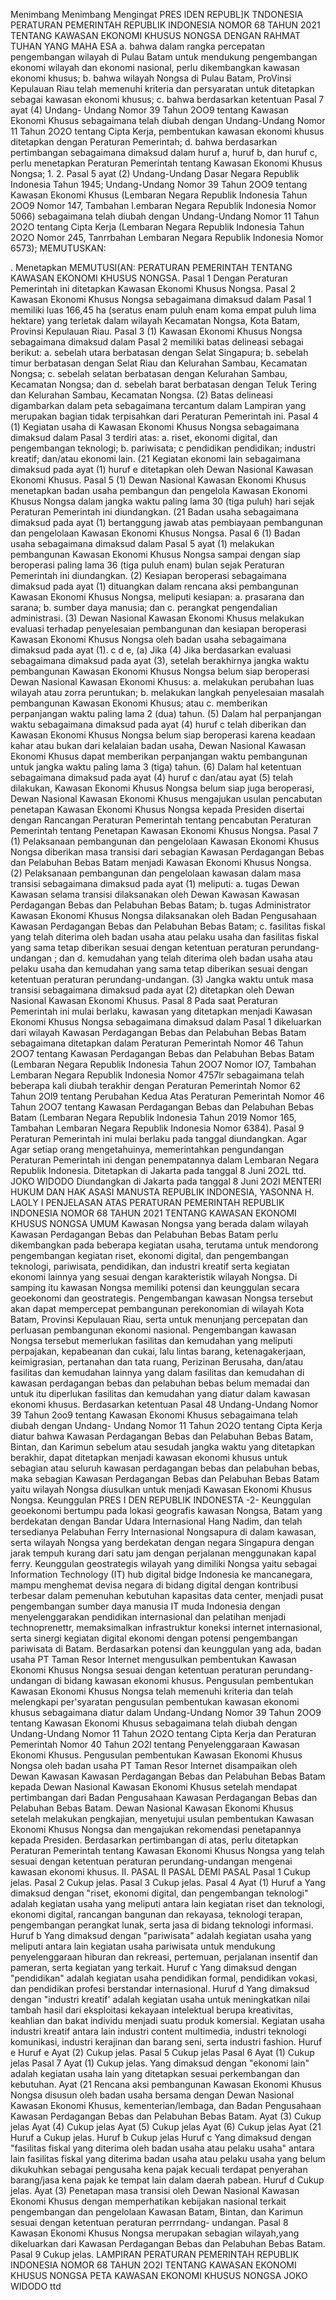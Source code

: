  Menimbang Menimbang Mengingat PRES lDEN REPUBL]K TNDONESIA PERATURAN PEMERINTAH REPUBLIK INDONESIA NOMOR 68 TAHUN 2021 TENTANG KAWASAN EKONOMI KHUSUS NONGSA
DENGAN RAHMAT TUHAN YANG MAHA ESA a. bahwa dalam rangka percepatan pengembangan wilayah di Pulau Batam untuk mendukung pengembangan ekonomi wilayah dan ekonomi nasional, perlu dikembangkan kawasan ekonomi khusus;
b. bahwa wilayah Nongsa di Pulau Batam, ProVinsi Kepulauan Riau telah memenuhi kriteria dan persyaratan untuk ditetapkan sebagai kawasan ekonomi khusus;
c. bahwa berdasarkan ketentuan Pasal 7 ayat (4) Undang- Undang Nomor 39 Tahun 2OO9 tentang Kawasan Ekonomi Khusus sebagaimana telah diubah dengan Undang-Undang Nomor 11 Tahun 2O2O tentang Cipta Kerja, pembentukan kawasan ekonomi khusus ditetapkan dengan Peraturan Pemerintah;
d. bahwa berdasarkan pertimbangan sebagaimana dimaksud dalam huruf a, huruf b, dan huruf c, perlu menetapkan Peraturan Pemerintah tentang Kawasan Ekonomi Khusus Nongsa;
1.
2. Pasal 5 ayat (2) Undang-Undang Dasar Negara Republik Indonesia Tahun 1945; Undang-Undang Nomor 39 Tahun 2OO9 tentang Kawasan Ekonomi Khusus (Lembaran Negara Republik Indonesia Tahun 2OO9 Nomor 147, Tambahan l.embaran Negara Republik Indonesia Nomor 5066) sebagaimana telah diubah dengan Undang-Undang Nomor 11 Tahun 2O2O tentang Cipta Kerja (Lembaran Negara Republik Indonesia Tahun 2O2O Nomor 245, Tanrrbahan Lembaran Negara Republik Indonesia Nomor 6573);
MEMUTUSKAN:

. Menetapkan MEMUTUSI(AN: PERATURAN PEMERINTAH TENTANG KAWASAN EKONOMI KHUSUS NONGSA.
Pasal 1
Dengan Peraturan Pemerintah ini ditetapkan Kawasan Ekonomi Khusus Nongsa.
Pasal 2
Kawasan Ekonomi Khusus Nongsa sebagaimana dimaksud dalam Pasal 1 memiliki luas 166,45 ha (seratus enam puluh enam koma empat puluh lima hektare) yang terletak dalam wilayah Kecamatan Nongsa, Kota Batam, Provinsi Kepulauan Riau. Pasal 3 (1) Kawasan Ekonomi Khusus Nongsa sebagaimana dimaksud dalam Pasal 2 memiliki batas delineasi sebagai berikut:
a. sebelah utara berbatasan dengan Selat Singapura;
b. sebelah timur berbatasan dengan Selat Riau dan Kelurahan Sambau, Kecamatan Nongsa;
c. sebelah selatan berbatasan dengan Kelurahan Sambau, Kecamatan Nongsa; dan
d. sebelah barat berbatasan dengan Teluk Tering dan Kelurahan Sambau, Kecamatan Nongsa. (2) Batas delineasi digambarkan dalam peta sebagaimana tercantum dalam Lampiran yang merupakan bagian tidak terpisahkan dari Peraturan Pemerintah ini. Pasal 4 (1) Kegiatan usaha di Kawasan Ekonomi Khusus Nongsa sebagaimana dimaksud dalam Pasal 3 terdiri atas:
a. riset, ekonomi digital, dan pengembangan teknologi;
b. pariwisata; c pendidikan pendidikan; industri kreatif; dan/atau ekonomi lain. (21 Kegiatan ekonomi lain sebagaimana dimaksud pada ayat (1) huruf e ditetapkan oleh Dewan Nasional Kawasan Ekonomi Khusus. Pasal 5 (1) Dewan Nasional Kawasan Ekonomi Khusus menetapkan badan usaha pembangun dan pengelola Kawasan Ekonomi Khusus Nongsa dalam jangka waktu paling lama 30 (tiga puluh) hari sejak Peraturan Pemerintah ini diundangkan. (21 Badan usaha sebagaimana dimaksud pada ayat (1) bertanggung jawab atas pembiayaan pembangunan dan pengelolaan Kawasan Ekonomi Khusus Nongsa. Pasal 6 (1) Badan usaha sebagaimana dimaksud dalam Pasal 5 ayat (1) melakukan pembangunan Kawasan Ekonomi Khusus Nongsa sampai dengan siap beroperasi paling lama 36 (tiga puluh enam) bulan sejak Peraturan Pemerintah ini diundangkan. (2) Kesiapan beroperasi sebagaimana dimaksud pada ayat (1) dituangkan dalam rencana aksi pembangunan Kawasan Ekonomi Khusus Nongsa, meliputi kesiapan:
a. prasarana dan sarana;
b. sumber daya manusia; dan
c. perangkat pengendalian administrasi. (3) Dewan Nasional Kawasan Ekonomi Khusus melakukan evaluasi terhadap penyelesaian pembangunan dan kesiapan beroperasi Kawasan Ekonomi Khusus Nongsa oleh badan usaha sebagaimana dimaksud pada ayat (1). c d e, (a) Jika (4) Jika berdasarkan evaluasi sebagaimana dimaksud pada ayat (3), setelah berakhirnya jangka waktu pembangunan Kawasan Ekonomi Khusus Nongsa belum siap beroperasi Dewan Nasional Kawasan Ekonomi Khusus:
a. melakukan perubahan luas wilayah atau zorra peruntukan;
b. melakukan langkah penyelesaian masalah pembangunan Kawasan Ekonomi Khusus; atau
c. memberikan perpanjangan waktu paling lama 2 (dua) tahun. (5) Dalam hal perpanjangan waktu sebagaimana dimaksud pada ayat (4) huruf c telah diberikan dan Kawasan Ekonomi Khusus Nongsa belum siap beroperasi karena keadaan kahar atau bukan dari kelalaian badan usaha, Dewan Nasional Kawasan Ekonomi Khusus dapat memberikan perpanjangan waktu pembangunan untuk jangka waktu paling lama 3 (tiga) tahun. (6) Dalam hal ketentuan sebagaimana dimaksud pada ayat (4) huruf c dan/atau ayat (5) telah dilakukan, Kawasan Ekonomi Khusus Nongsa belum siap juga beroperasi, Dewan Nasional Kawasan Ekonomi Khusus mengajukan usulan pencabutan penetapan Kawasan Ekonomi Khusus Nongsa kepada Presiden disertai dengan Rancangan Peraturan Pemerintah tentang pencabutan Peraturan Pemerintah tentang Penetapan Kawasan Ekonomi Khusus Nongsa. Pasal 7 (1) Pelaksanaan pembangunan dan pengelolaan Kawasan Ekonomi Khusus Nongsa diberikan masa transisi dari sebagian Kawasan Perdagangan Bebas dan Pelabuhan Bebas Batam menjadi Kawasan Ekonomi Khusus Nongsa. (2) Pelaksanaan pembangunan dan pengelolaan kawasan dalam masa transisi sebagaimana dimaksud pada ayat (1) meliputi:
a. tugas Dewan Kawasan selama transisi dilaksanakan oleh Dewan Kawasan Kawasan Perdagangan Bebas dan Pelabuhan Bebas Batam;
b. tugas Administrator Kawasan Ekonomi Khusus Nongsa dilaksanakan oleh Badan Pengusahaan Kawasan Perdagangan Bebas dan Pelabuhan Bebas Batam;
c. fasilitas fiskal yang telah diterima oleh badan usaha atau pelaku usaha dan fasilitas fiskal yang sama tetap diberikan sesuai dengan ketentuan peraturan perundang-undangan ; dan
d. kemudahan yang telah diterima oleh badan usaha atau pelaku usaha dan kemudahan yang sama tetap diberikan sesuai dengan ketentuan peraturan perundang-undangan. (3) Jangka waktu untuk masa transisi sebagaimana dimaksud pada ayat (2) ditetapkan oleh Dewan Nasional Kawasan Ekonomi Khusus.
Pasal 8
Pada saat Peraturan Pemerintah ini mulai berlaku, kawasan yang ditetapkan menjadi Kawasan Ekonomi Khusus Nongsa sebagaimana dimaksud dalam Pasal 1 dikeluarkan dari wilayah Kawasan Perdagangan Bebas dan Pelabuhan Bebas Batam sebagaimana ditetapkan dalam Peraturan Pemerintah Nomor 46 Tahun 2OO7 tentang Kawasan Perdagangan Bebas dan Pelabuhan Bebas Batam (Lembaran Negara Republik Indonesia Tahun 2OO7 Nomor lO7, Tambahan Lembaran Negara Republik Indonesia Nomor 4757lr sebagaimana telah beberapa kali diubah terakhir dengan Peraturan Pemerintah Nomor 62 Tahun 2Ol9 tentang Perubahan Kedua Atas Peraturan Pemerintah Nomor 46 Tahun 2OO7 tentang Kawasan Perdagangan Bebas dan Pelabuhan Bebas Batam (Lembaran Negara Republik Indonesia Tahun 2019 Nomor 165, Tambahan Lembaran Negara Republik Indonesia Nomor 6384). Pasal 9 Peraturan Pemerintah ini mulai berlaku pada tanggal diundangkan. Agar
Agar setiap orang mengetahuinya, memerintahkan pengundangan Peraturan Pemerintah ini dengan penempatannya dalam Lembaran Negara Republik Indonesia. Ditetapkan di Jakarta pada tanggal 8 Juni 2O2L ttd. JOKO WIDODO Diundangkan di Jakarta pada tanggal 8 Juni 2O2I MENTERI HUKUM DAN HAK ASASI MANUSTA REPUBLIK INDONESIA, YASONNA H. LAOLY I PENJELASAN ATAS PERATURAN PEMERINTAH REPUBLIK INDONESIA NOMOR 68 TAHUN 2021 TENTANG KAWASAN EKONOMI KHUSUS NONGSA UMUM Kawasan Nongsa yang berada dalam wilayah Kawasan Perdagangan Bebas dan Pelabuhan Bebas Batam perlu dikembangkan pada beberapa kegiatan usaha, terutama untuk mendorong pengembangan kegiatan riset, ekonomi digital, dan pengembangan teknologi, pariwisata, pendidikan, dan industri kreatif serta kegiatan ekonomi lainnya yang sesuai dengan karakteristik wilayah Nongsa. Di samping itu kawasan Nongsa memiliki potensi dan keunggulan secara geoekonomi dan geostrategis. Pengembangan kawasan Nongsa tersebut akan dapat mempercepat pembangunan perekonomian di wilayah Kota Batam, Provinsi Kepulauan Riau, serta untuk menunjang percepatan dan perluasan pembangunan ekonomi nasional. Pengembangan kawasan Nongsa tersebut memerlukan fasilitas dan kemudahan yang meliputi perpajakan, kepabeanan dan cukai, lalu lintas barang, ketenagakerjaan, keimigrasian, pertanahan dan tata ruang, Perizinan Berusaha, dan/atau fasilitas dan kemudahan lainnya yang dalam fasilitas dan kemudahan di kawasan perdagangan bebas dan pelabuhan bebas belum memadai dan untuk itu diperlukan fasilitas dan kemudahan yang diatur dalam kawasan ekonomi khusus. Berdasarkan ketentuan Pasal 48 Undang-Undang Nomor 39 Tahun 2oo9 tentang Kawasan Ekonomi Khusus sebagaimana telah diubah dengan Undang- Undang Nomor 11 Tahun 2O2O tentang Cipta Kerja diatur bahwa Kawasan Perdagangan Bebas dan Pelabuhan Bebas Batam, Bintan, dan Karimun sebelum atau sesudah jangka waktu yang ditetapkan berakhir, dapat ditetapkan menjadi kawasan ekonomi khusus untuk sebagian atau seluruh kawasan perdagangan bebas dan pelabuhan bebas, maka sebagian Kawasan Perdagangan Bebas dan Pelabuhan Bebas Batam yaitu wilayah Nongsa diusulkan untuk menjadi Kawasan Ekonomi Khusus Nongsa. Keunggulan PRES I DEN REPUBLIK INDONESTA -2- Keunggulan geoekonomi bertumpu pada lokasi geografis kawasan Nongsa, Batam yang berdekatan dengan Bandar Udara Internasional Hang Nadim, dan telah tersedianya Pelabuhan Ferry Internasional Nongsapura di dalam kawasan, serta wilayah Nongsa yang berdekatan dengan negara Singapura dengan jarak tempuh kurang dari satu jam dengan perjalanan menggunakan kapal ferry. Keunggulan geostrategis wilayah yang dimiliki Nongsa yaitu sebagai Information Technology (IT) hub digital bidge Indonesia ke mancanegara, mampu menghemat devisa negara di bidang digital dengan kontribusi terbesar dalam pemenuhan kebutuhan kapasitas data center, menjadi pusat pengembangan sumber daya manusia IT muda Indonesia dengan menyelenggarakan pendidikan internasional dan pelatihan menjadi technoprenettr, memaksimalkan infrastruktur koneksi internet internasional, serta sinergi kegiatan digital ekonomi dengan potensi pengembangan pariwisata di Batam. Berdasarkan potensi dan keunggulan yang ada, badan usaha PT Taman Resor Internet mengusulkan pembentukan Kawasan Ekonomi Khusus Nongsa sesuai dengan ketentuan peraturan perundang-undangan di bidang kawasan ekonomi khusus. Pengusulan pembentukan Kawasan Ekonomi Khusus Nongsa telah memenuhi kriteria dan telah melengkapi per'syaratan pengusulan pembentukan kawasan ekonomi khusus sebagaimana diatur dalam Undang-Undang Nomor 39 Tahun 2OO9 tentang Kawasan Ekonomi Khusus sebagaimana telah diubah dengan Undang-Undang Nomor 11 Tahun 2O2O tentang Cipta Kerja dan Peraturan Pemerintah Nomor 40 Tahun 2O2l tentang Penyelenggaraan Kawasan Ekonomi Khusus. Pengusulan pembentukan Kawasan Ekonomi Khusus Nongsa oleh badan usaha PT Taman Resor Internet disampaikan oleh Dewan Kawasan Kawasan Perdagangan Bebas dan Pelabuhan Bebas Batam kepada Dewan Nasional Kawasan Ekonomi Khusus setelah mendapat pertimbangan dari Badan Pengusahaan Kawasan Perdagangan Bebas dan Pelabuhan Bebas Batam. Dewan Nasional Kawasan Ekonomi Khusus setelah melakukan pengkajian, menyetujui usulan pembentukan Kawasan Ekonomi Khusus Nongsa dan mengajukan rekomendasi penetapannya kepada Presiden. Berdasarkan pertimbangan di atas, perlu ditetapkan Peraturan Pemerintah tentang Kawasan Ekonomi Khusus Nongsa yang telah sesuai dengan ketentuan peraturan perundang-undangan mengenai kawasan ekonomi khusus. II. PASAL II PASAL DEMI PASAL Pasal 1 Cukup jelas. Pasal 2 Cukup jelas. Pasal 3 Cukup jelas. Pasal 4 Ayat (1) Huruf a Yang dimaksud dengan "riset, ekonomi digital, dan pengembangan teknologi" adalah kegiatan usaha yang meliputi antara lain kegiatan riset dan teknologi, ekonomi digital, rancangan bangunan dan rekayasa, teknologi terapan, pengembangan perangkat lunak, serta jasa di bidang teknologi informasi. Huruf b Yang dimaksud dengan "pariwisata" adalah kegiatan usaha yang meliputi antara lain kegiatan usaha pariwisata untuk mendukung penyelenggaraan hiburan dan rekreasi, pertemuan, perjalanan insentif dan pameran, serta kegiatan yang terkait. Huruf c Yang dimaksud dengan "pendidikan" adalah kegiatan usaha pendidikan formal, pendidikan vokasi, dan pendidikan profesi berstandar internasional. Huruf d Yang dimaksud dengan "industri kreatif' adalah kegiatan usaha untuk meningkatkan nilai tambah hasil dari eksploitasi kekayaan intelektual berupa kreativitas, keahlian dan bakat individu menjadi suatu produk komersial. Kegiatan usaha industri kreatif antara lain industri content multimedia, industri teknologi komunikasi, industri kerajinan dan barang seni, serta industri fashion. Huruf e Huruf e Ayat (2) Cukup jelas. Pasal 5 Cukup jelas Pasal 6 Ayat (1) Cukup jelas Pasal 7 Ayat (1) Cukup jelas. Yang dimaksud dengan "ekonomi lain" adalah kegiatan usaha lain yang ditetapkan sesuai perkembangan dan kebutuhan. Ayat (21 Rencana aksi pembangunan Kawasan Ekonomi Khusus Nongsa disusun oleh badan usaha bersama dengan Dewan Nasional Kawasan Ekonomi Khusus, kementerian/lembaga, dan Badan Pengusahaan Kawasan Perdagangan Bebas dan Pelabuhan Bebas Batam. Ayat (3) Cukup jelas Ayat (4) Cukup jelas Ayat (5) Cukup jelas Ayat (6) Cukup jelas Ayat (21 Huruf a Cukup jelas. Huruf b Cukup jelas Huruf c Yang dimaksud dengan "fasilitas fiskal yang diterima oleh badan usaha atau pelaku usaha" antara lain fasilitas fiskal yang diterima badan usaha atau pelaku usaha yang belum dikukuhkan sebagai pengusaha kena pajak kecuali terdapat penyerahan barang/jasa kena pajak ke tempat lain dalam daerah pabean. Huruf d Cukup jelas. Ayat (3) Penetapan masa transisi oleh Dewan Nasional Kawasan Ekonomi Khusus dengan memperhatikan kebijakan nasional terkait pengembangan dan pengelolaan Kawasan Batam, Bintan, dan Karimun sesuai dengan ketentuan peraturan perrrndang- undangan. Pasal 8 Kawasan Ekonomi Khusus Nongsa merupakan sebagian wilayah,yang dikeluarkan dari Kawasan Perdagangan Bebas dan Pelabuhan Bebas Batam. Pasal 9 Cukup jelas. LAMPIRAN PERATURAN PEMERINTAH REPUBLIK INDONESIA NOMOR 68 TAHUN 2O2I TENTANG KAWASAN EKONOMI KHUSUS NONGSA PETA KAWASAN EKONOMI KHUSUS NONGSA JOKO WIDODO ttd